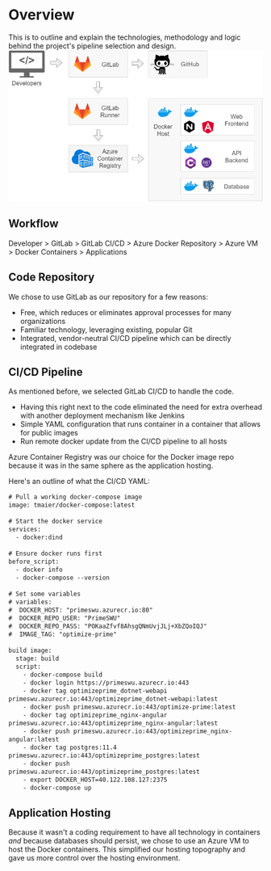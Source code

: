 # Overview
This is to outline and explain the technologies, methodology and logic behind the project's pipeline selection and design.
![Pipeline Diagram](images/pipeline.png)

## Workflow
Developer > GitLab > GitLab CI/CD > Azure Docker Repository > Azure VM > Docker Containers > Applications

## Code Repository
We chose to use GitLab as our repository for a few reasons:
* Free, which reduces or eliminates approval processes for many organizations
* Familiar technology, leveraging existing, popular Git
* Integrated, vendor-neutral CI/CD pipeline which can be directly integrated in codebase

## CI/CD Pipeline
As mentioned before, we selected GitLab CI/CD to handle the code. 
* Having this right next to the code eliminated the need for extra overhead with another deployment mechanism like Jenkins
* Simple YAML configuration that runs container in a container that allows for public images
* Run remote docker update from the CI/CD pipeline to all hosts

Azure Container Registry was our choice for the Docker image repo because it was in the same sphere as the application hosting.

Here's an outline of what the CI/CD YAML:
```
# Pull a working docker-compose image
image: tmaier/docker-compose:latest

# Start the docker service
services:
  - docker:dind

# Ensure docker runs first
before_script:
  - docker info
  - docker-compose --version

# Set some variables
# variables:
#  DOCKER_HOST: "primeswu.azurecr.io:80"
#  DOCKER_REPO_USER: "PrimeSWU"
#  DOCKER_REPO_PASS: "POKaaZfvf8AhsgQNmUvjJLj+XbZQoIQJ"
#  IMAGE_TAG: "optimize-prime"

build image:
  stage: build
  script:
    - docker-compose build
    - docker login https://primeswu.azurecr.io:443
    - docker tag optimizeprime_dotnet-webapi primeswu.azurecr.io:443/optimizeprime_dotnet-webapi:latest
    - docker push primeswu.azurecr.io:443/optimize-prime:latest
    - docker tag optimizeprime_nginx-angular primeswu.azurecr.io:443/optimizeprime_nginx-angular:latest
    - docker push primeswu.azurecr.io:443/optimizeprime_nginx-angular:latest
    - docker tag postgres:11.4 primeswu.azurecr.io:443/optimizeprime_postgres:latest
    - docker push primeswu.azurecr.io:443/optimizeprime_postgres:latest
    - export DOCKER_HOST=40.122.108.127:2375
    - docker-compose up
```
## Application Hosting
Because it wasn't a coding requirement to have all technology in containers _and_ because databases should persist, we chose to use an Azure VM to host the Docker containers.  This simplified our hosting topography and gave us more control over the hosting environment.
